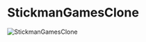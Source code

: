 # StickmanGamesClone

![StickmanGamesClone](https://github.com/DevJamoliddin/StickmanGamesClone/assets/114978227/ed5194ad-ff7f-42b6-bed6-9a39a6807fca)
